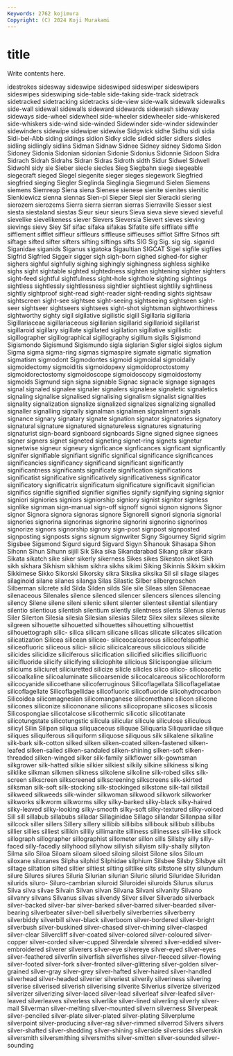 ```yaml
---
Keywords: 2762 kojimura
Copyright: (C) 2024 Koji Murakami
---
```


# title

Write contents here.



idestrokes sidesway sideswipe sideswiped sideswiper sideswipers
sideswipes sideswiping side-table side-taking side-track sidetrack sidetracked sidetracking sidetracks side-view
side-walk sidewalk sidewalks side-wall sidewall sidewalls sideward sidewards sidewash sideway
sideways side-wheel sidewheel side-wheeler sidewheeler side-whiskered side-whiskers side-wind side-winded Sidewinder
side-winder sidewinder sidewinders sidewipe sidewiper sidewise Sidgwick sidhe Sidhu sidi
sidia Sidi-bel-Abb siding sidings sidion Sidky sidle sidled sidler sidlers
sidles sidling sidlingly sidlins Sidman Sidnaw Sidnee Sidney sidney Sidoma
Sidon Sidoney Sidonia Sidonian sidonian Sidonie Sidonius Sidonnie Sidoon Sidra
Sidrach Sidrah Sidrahs Sidran Sidras Sidroth sidth Sidur Sidwel Sidwell
Sidwohl sidy sie Sieber siecle siecles Sieg Siegbahn siege siegeable
siegecraft sieged Siegel siegenite sieger sieges siegework Siegfried siegfried sieging
Siegler Sieglinda Sieglingia Siegmund Sielen Siemens siemens Siemreap Siena siena
Sienese sienese sienite sienites sienitic Sienkiewicz sienna siennas Sien-pi Sieper
Siepi sier Sieracki siering sierozem sierozems Sierra sierra sierran sierras
Sierraville Siesser siest siesta siestaland siestas Sieur sieur sieurs Sieva
sieva sieve sieved sieveful sievelike sievelikeness siever Sievers Sieversia Sievert
sieves sieving sievings sievy Siey Sif sifac sifaka sifakas Sifatite
sife siffilate siffle sifflement sifflet siffleur siffleurs siffleuse siffleuses sifflot
Siffre Sifnos sift siftage sifted sifter sifters sifting siftings sifts
SIG Sig Sig. sig sig. siganid Siganidae siganids Siganus sigatoka
Sigaultian SIGCAT Sigel sigfile sigfiles Sigfrid Sigfried Siggeir sigger sigh
sigh-born sighed sighed-for sigher sighers sighful sighfully sighing sighingly sighingness
sighless sighlike sighs sight sightable sighted sightedness sighten sightening sighter
sighters sight-feed sightful sightfulness sight-hole sighthole sighting sightings sightless sightlessly
sightlessness sightlier sightliest sightlily sightliness sightly sightproof sight-read sight-reader sight-reading
sights sightsaw sightscreen sight-see sightsee sight-seeing sightseeing sightseen sight-seer sightseer
sightseers sightsees sight-shot sightsman sightworthiness sightworthy sighty sigil sigilative sigilistic
sigill Sigillaria sigillaria Sigillariaceae sigillariaceous sigillarian sigillarid sigillarioid sigillarist sigillaroid
sigillary sigillate sigillated sigillation sigillative sigillistic sigillographer sigillographical sigillography sigillum
sigils Sigismond Sigismondo Sigismund Sigismundo sigla siglarian Sigler sigloi siglos
siglum Sigma sigma sigma-ring sigmas sigmaspire sigmate sigmatic sigmation sigmatism
sigmodont Sigmodontes sigmoid sigmoidal sigmoidally sigmoidectomy sigmoiditis sigmoidopexy sigmoidoproctostomy sigmoidorectostomy
sigmoidoscope sigmoidoscopy sigmoidostomy sigmoids Sigmund sign signa signable Signac signacle
signage signages signal signaled signalee signaler signalers signalese signaletic signaletics
signaling signalise signalised signalising signalism signalist signalities signality signalization signalize
signalized signalizes signalizing signalled signaller signalling signally signalman signalmen signalment
signals signance signary signatary signate signation signator signatories signatory signatural
signature signatured signatureless signatures signaturing signaturist sign-board signboard signboards Signe
signed signee signees signer signers signet signeted signeting signet-ring signets
signetur signetwise signeur signeury signficance signficances signficant signficantly signifer signifiable
signifiant signific significal significance significances significancies significancy significand significant significantly
significantness significants significate signification significations significatist significative significatively significativeness significator
significatory significatrix significatum significature significavit significian significs signifie signified signifier
signifies signify signifying signing signior signiori signiories signiors signiorship signiory
signist signitor signless signlike signman sign-manual sign-off signoff signoi signon
signons Signor signor Signora signora signoras signore Signorelli signori signoria
signorial signories signorina signorinas signorine signorini signorino signorinos signorize signors
signorship signory sign-post signpost signposted signposting signposts signs signum signwriter
Signy Sigourney Sigrid sigrim Sigsbee Sigsmond Sigurd sigurd Sigvard Sigyn
Sihanouk Sihasapa Sihon Sihonn Sihun Sihunn sijill Sik Sika sika
Sikandarabad Sikang sikar sikara Sikata sikatch sike siker sikerly sikerness
Sikes sikes Sikeston siket Sikh sikh sikhara Sikhism sikhism sikhra
sikhs sikimi Siking Sikinnis Sikkim sikkim Sikkimese Sikko Sikorski Sikorsky
sikra Siksika siksika Sil sil silage silages silaginoid silane silanes
silanga Silas Silastic Silber silbergroschen Silberman silcrete sild Silda Silden
silds Sile sile Sileas silen Silenaceae silenaceous Silenales silence silenced
silencer silencers silences silencing silency Silene silene sileni silenic silent
silenter silentest silential silentiary silentio silentious silentish silentium silently silentness
silents Silenus silenus Siler Silerton Silesia silesia Silesian silesias Siletz
Silex silex silexes silexite silgreen silhouette silhouetted silhouettes silhouetting silhouettist
silhouettograph silic- silica silicam silicane silicas silicate silicates silication silicatization
Silicea silicean siliceo- siliceocalcareous siliceofelspathic siliceofluoric siliceous silici- silicic silicicalcareous
silicicolous silicide silicides silicidize siliciferous silicification silicified silicifies silicifluoric silicifluoride
silicify silicifying siliciophite silicious Silicispongiae silicium siliciums siliciuret siliciuretted silicize
silicle silicles silico silico- silicoacetic silicoalkaline silicoaluminate silicoarsenide silicocalcareous silicochloroform
silicocyanide silicoethane silicoferruginous Silicoflagellata Silicoflagellatae silicoflagellate Silicoflagellidae silicofluoric silicofluoride silicohydrocarbon
Silicoidea silicomagnesian silicomanganese silicomethane silicon silicone silicones siliconize silicononane silicons
silicopropane silicoses silicosis Silicospongiae silicotalcose silicothermic silicotic silicotitanate silicotungstate silicotungstic
silicula silicular silicule siliculose siliculous silicyl Silin Silipan siliqua siliquaceous
siliquae Siliquaria Siliquariidae silique siliques siliquiferous siliquiform siliquose siliquous silk
silkalene silkaline silk-bark silk-cotton silked silken silken-coated silken-fastened silken-leafed silken-sailed
silken-sandaled silken-shining silken-soft silken-threaded silken-winged silker silk-family silkflower silk-gownsman silkgrower
silk-hatted silkie silkier silkiest silkily silkine silkiness silking silklike silkman
silkmen silkness silkolene silkoline silk-robed silks silk-screen silkscreen silkscreened silkscreening
silkscreens silk-skirted silksman silk-soft silk-stocking silk-stockinged silkstone silk-tail silktail silkweed
silkweeds silk-winder silkwoman silkwood silkwork silkworker silkworks silkworm silkworms silky
silky-barked silky-black silky-haired silky-leaved silky-looking silky-smooth silky-soft silky-textured silky-voiced Sill
sill sillabub sillabubs silladar Sillaginidae Sillago sillandar Sillanpaa sillar sillcock
siller sillers Sillery sillery sillibib sillibibs sillibouk sillibub sillibubs sillier
sillies silliest sillikin sillily sillimanite silliness sillinesses sill-like sillock sillograph
sillographer sillographist sillometer sillon sills Sillsby silly silly-faced silly-facedly sillyhood
sillyhow sillyish sillyism silly-shally sillyton Silma silo Siloa Siloam siloam
siloed siloing siloist Silone silos Siloum siloxane siloxanes Silpha silphid
Silphidae silphium Silsbee Silsby Silsbye silt siltage siltation silted siltier
siltiest silting siltlike silts siltstone silty silundum silure Silures silures
Siluria Silurian silurian Siluric silurid Siluridae Siluridan silurids siluro- Siluro-cambrian
siluroid Siluroidei siluroids Silurus silurus Silva silva silvae Silvain Silvan
silvan Silvana Silvani silvanity Silvano silvanry silvans Silvanus silvas silvendy
Silver silver Silverado silverback silver-backed silver-bar silver-barked silver-barred silver-bearded silver-bearing
silverbeater silver-bell silverbelly silverberries silverberry silverbiddy silverbill silver-black silverboom silver-bordered
silver-bright silverbush silver-buskined silver-chased silver-chiming silver-clasped silver-clear Silvercliff silver-coated silver-colored
silver-coloured silver-copper silver-corded silver-cupped Silverdale silvered silver-eddied silver-embroidered silverer silverers
silver-eye silvereye silver-eyed silver-eyes silver-feathered silverfin silverfish silverfishes silver-fleeced silver-flowing
silver-footed silver-fork silver-fronted silver-glittering silver-golden silver-grained silver-gray silver-grey silver-hafted silver-haired
silver-handled silverhead silver-headed silverier silveriest silverily silveriness silvering silverise silverised
silverish silverising silverite Silverius silverize silverized silverizer silverizing silver-laced silver-lead
silverleaf silver-leafed silver-leaved silverleaves silverless silverlike silver-lined silverling silverly silver-mail
Silverman silver-melting silver-mounted silvern silverness Silverpeak silver-penciled silver-plate silver-plated silver-plating
Silverplume silverpoint silver-producing silver-rag silver-rimmed silverrod Silvers silvers silver-shafted silver-shedding
silver-shining silverside silversides silverskin silversmith silversmithing silversmiths silver-smitten silver-sounded silver-sounding

